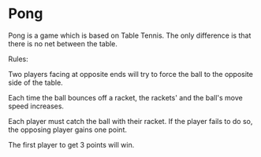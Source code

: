 # Pong

Pong is a game which is based on Table Tennis.
The only difference is that there is no net between the table.

Rules:

Two players facing at opposite ends will try to force the ball to the opposite side of the table.

Each time the ball bounces off a racket,
the rackets' and the ball's move speed increases.

Each player must catch the ball with their racket. If the player fails to do so,
the opposing player gains one point.

The first player to get 3 points will win.
